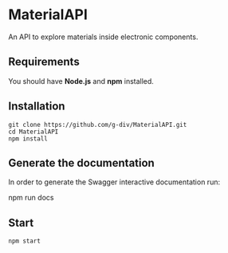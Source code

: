 # MaterialAPI

An API to explore materials inside electronic components.

## Requirements

You should have **Node.js** and **npm** installed.

## Installation

	git clone https://github.com/g-div/MaterialAPI.git
	cd MaterialAPI
	npm install

## Generate the documentation
In order to generate the Swagger interactive documentation run:

  npm run docs

## Start

	npm start
